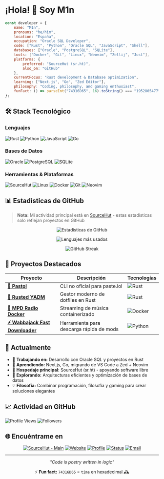# ¡Hola! 👋 Soy M1n

```javascript
const developer = {
    name: "M1n",
    pronouns: "he/him",
    location: "España",
    occupation: "Oracle SQL Developer",
    code: ["Rust", "Python", "Oracle SQL", "JavaScript", "Shell"],
    databases: ["Oracle", "PostgreSQL", "SQLite"],
    tools: ["Docker", "Git", "Linux", "Neovim", "Zellij", "Just"],
    platforms: {
        preferred: "SourceHut (sr.ht)",
        also_on: "GitHub"
    },
    currentFocus: "Rust development & Database optimization",
    learning: ["Next.js", "Go", "Zed Editor"],
    philosophy: "Coding, philosophy, and gaming enthusiast",
    funFact: () => parseInt("74316D65", 16).toString() === "1952805477" // time in hex
};
```

## 🛠️ Stack Tecnológico

### Lenguajes
![Rust](https://img.shields.io/badge/Rust-000000?style=for-the-badge&logo=rust&logoColor=white)
![Python](https://img.shields.io/badge/Python-3776AB?style=for-the-badge&logo=python&logoColor=white)
![JavaScript](https://img.shields.io/badge/JavaScript-F7DF1E?style=for-the-badge&logo=javascript&logoColor=black)
![Go](https://img.shields.io/badge/Go-00ADD8?style=for-the-badge&logo=go&logoColor=white)

### Bases de Datos
![Oracle](https://img.shields.io/badge/Oracle-F80000?style=for-the-badge&logo=oracle&logoColor=white)
![PostgreSQL](https://img.shields.io/badge/PostgreSQL-316192?style=for-the-badge&logo=postgresql&logoColor=white)
![SQLite](https://img.shields.io/badge/SQLite-07405e?style=for-the-badge&logo=sqlite&logoColor=white)

### Herramientas & Plataformas
![SourceHut](https://img.shields.io/badge/SourceHut-Primary-181717?style=for-the-badge&logo=sourcehut&logoColor=white)
![Linux](https://img.shields.io/badge/Linux-FCC624?style=for-the-badge&logo=linux&logoColor=black)
![Docker](https://img.shields.io/badge/Docker-2496ED?style=for-the-badge&logo=docker&logoColor=white)
![Git](https://img.shields.io/badge/Git-F05032?style=for-the-badge&logo=git&logoColor=white)
![Neovim](https://img.shields.io/badge/NeoVim-%2357A143.svg?&style=for-the-badge&logo=neovim&logoColor=white)

## 📊 Estadísticas de GitHub

> **Nota:** Mi actividad principal está en [SourceHut](https://sr.ht/~m1n) - estas estadísticas solo reflejan proyectos en GitHub

<div align="center">
  
![Estadísticas de GitHub](https://github-readme-stats.vercel.app/api?username=M1n-74316D65&show_icons=true&theme=tokyonight&count_private=true&hide_border=true)

![Lenguajes más usados](https://github-readme-stats.vercel.app/api/top-langs/?username=M1n-74316D65&layout=compact&theme=tokyonight&hide_border=true)

![GitHub Streak](https://github-readme-streak-stats.herokuapp.com/?user=M1n-74316D65&theme=tokyonight&hide_border=true)

</div>

## 🚀 Proyectos Destacados

<div align="center">

| Proyecto | Descripción | Tecnologías |
|----------|-------------|-------------|
| **[🔧 Pastol](https://github.com/M1n-74316D65/Pastol)** | CLI no oficial para paste.lol | ![Rust](https://img.shields.io/badge/Rust-black?style=flat-square&logo=rust) |
| **[📁 Rusted YADM](https://github.com/M1n-74316D65/rusted-yadm)** | Gestor moderno de dotfiles en Rust | ![Rust](https://img.shields.io/badge/Rust-black?style=flat-square&logo=rust) |
| **[🎵 MPD Radio Docker](https://github.com/M1n-74316D65/mpd-radio-docker)** | Streaming de música containerizado | ![Docker](https://img.shields.io/badge/Docker-blue?style=flat-square&logo=docker) |
| **[⚡ Wabbajack Fast Downloader](https://github.com/M1n-74316D65/Wabbajack-fast-downloader)** | Herramienta para descarga rápida de mods | ![Python](https://img.shields.io/badge/Python-yellow?style=flat-square&logo=python) |

</div>

## 🎯 Actualmente

- 🔭 **Trabajando en:** Desarrollo con Oracle SQL y proyectos en Rust
- 🌱 **Aprendiendo:** Next.js, Go, migrando de VS Code a Zed + Neovim
- 🚀 **Hospedaje principal:** SourceHut (sr.ht) - apoyando software libre
- 🤔 **Explorando:** Arquitecturas eficientes y optimización de bases de datos  
- 💡 **Filosofía:** Combinar programación, filosofía y gaming para crear soluciones elegantes

## 📈 Actividad en GitHub

![Profile Views](https://komarev.com/ghpvc/?username=M1n-74316D65&color=58a6ff&style=for-the-badge)
![Followers](https://img.shields.io/github/followers/M1n-74316D65?style=for-the-badge&color=58a6ff)

## 🌐 Encuéntrame en

<div align="center">

[![SourceHut - Main](https://img.shields.io/badge/🏠_Primary_Repos-sr.ht/~m1n-ff6b35?style=for-the-badge&logo=sourcehut)](https://sr.ht/~m1n)
[![Website](https://img.shields.io/badge/🌐_Website-m1n.land-blue?style=for-the-badge)](https://m1n.land)
[![Profile](https://img.shields.io/badge/👤_Profile-m1n.omg.lol-purple?style=for-the-badge)](https://m1n.omg.lol)
[![Status](https://img.shields.io/badge/📊_Status-status.cafe-green?style=for-the-badge)](https://status.cafe/users/m1n)
[![Email](https://img.shields.io/badge/📧_Email-public@m1n.land-red?style=for-the-badge)](mailto:public@m1n.land)

</div>

---

<div align="center">

*"Code is poetry written in logic"* 

⚡ **Fun fact:** `74316D65` = `time` en hexadecimal 🕰️

</div>
